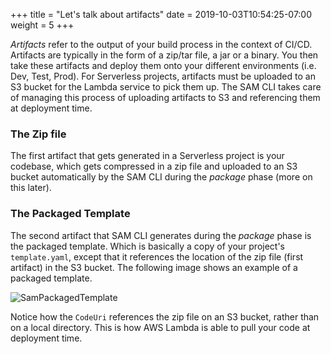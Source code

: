 +++
title = "Let's talk about artifacts"
date = 2019-10-03T10:54:25-07:00
weight = 5
+++

_Artifacts_ refer to the output of your build process in the context of CI/CD. Artifacts are typically in the form of a zip/tar file, a jar or a binary. You then take these artifacts and deploy them onto your different environments (i.e. Dev, Test, Prod). For Serverless projects, artifacts must be uploaded to an S3 bucket for the Lambda service to pick them up. The SAM CLI takes care of managing this process of uploading artifacts to S3 and referencing them at deployment time.

### The Zip file

The first artifact that gets generated in a Serverless project is your codebase, which gets compressed in a zip file and uploaded to an S3 bucket automatically by the SAM CLI during the _package_ phase (more on this later).

### The Packaged Template

The second artifact that SAM CLI generates during the _package_ phase is the packaged template. Which is basically a copy of your project's `template.yaml`, except that it references the location of the zip file (first artifact) in the S3 bucket. The following image shows an example of a packaged template.

![SamPackagedTemplate](/images/serverless-cicd/screenshot-sam-packaged-template.png)

Notice how the `CodeUri` references the zip file on an S3 bucket, rather than on a local directory. This is how AWS Lambda is able to pull your code at deployment time.

